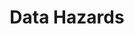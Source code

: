 ---
layout: page
title: Data Hazards
description: An ethical thinking framework for data scientists
img: /assets/img/datahazards.png
redirect: https://very-good-science.github.io/data-hazards/
importance: 1
category: projects
github: https://github.com/very-good-science/data-hazards
github_stars: 9
---